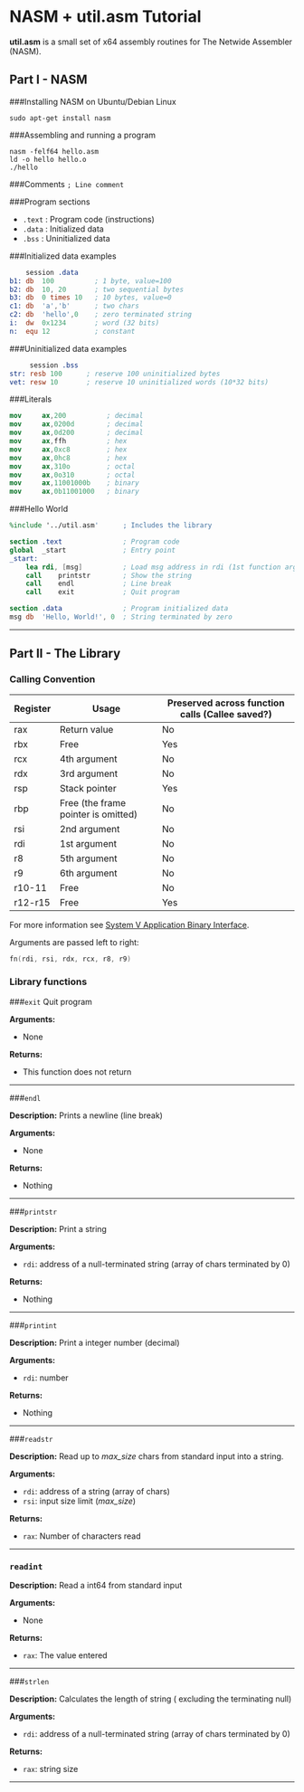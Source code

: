 NASM + util.asm Tutorial
====================
**util.asm** is a small set of x64 assembly routines for The Netwide Assembler (NASM).

Part I - NASM
---

###Installing NASM on Ubuntu/Debian Linux

`sudo apt-get install nasm `

###Assembling  and running a program
```
nasm -felf64 hello.asm
ld -o hello hello.o
./hello
```

###Comments
`; Line comment`

###Program sections 
- `.text` :  Program code (instructions)
- `.data` :  Initialized data
- `.bss` 	:   Uninitialized data

###Initialized data examples
```nasm
    session .data
b1: db	100          ; 1 byte, value=100
b2: db	10, 20       ; two sequential bytes
b3: db	0 times 10   ; 10 bytes, value=0
c1: db	'a','b'      ; two chars
c2: db	'hello',0    ; zero terminated string 
i:  dw	0x1234       ; word (32 bits)
n:  equ	12           ; constant 
```
###Uninitialized data examples 
```nasm
     session .bss
str: resb 100      ; reserve 100 uninitialized bytes 
vet: resw 10       ; reserve 10 uninitialized words (10*32 bits)
```
###Literals
```nasm
mov     ax,200          ; decimal 
mov     ax,0200d        ; decimal 
mov     ax,0d200        ; decimal 
mov     ax,ffh          ; hex 
mov     ax,0xc8         ; hex 
mov     ax,0hc8         ; hex 
mov     ax,310o         ; octal
mov     ax,0o310        ; octal
mov     ax,11001000b    ; binary 
mov     ax,0b11001000   ; binary
```

###Hello World 
```nasm
%include '../util.asm'		; Includes the library

section .text				; Program code
global  _start          	; Entry point
_start:
	lea	rdi, [msg]			; Load msg address in rdi (1st function argument)
	call	printstr		; Show the string
	call	endl			; Line break
	call	exit			; Quit program   

section .data				; Program initialized data
msg	db	'Hello, World!', 0	; String terminated by zero	
```
----------
Part II - The Library
---

### Calling Convention

Register | Usage | Preserved across function calls (Callee saved?)
---------|-------|---------------
rax | Return value | No
rbx | Free | Yes
rcx | 4th argument | No
rdx | 3rd argument | No
rsp | Stack pointer | Yes
rbp | Free (the frame pointer is omitted) | No
rsi | 2nd argument | No
rdi | 1st argument | No
r8 | 5th argument | No
r9 | 6th argument | No
r10-11 | Free | No
r12-r15 | Free |  Yes

For more information see [System V Application Binary Interface](http://www.x86-64.org/documentation/abi.pdf).

Arguments are passed left to right:  

```C
fn(rdi, rsi, rdx, rcx, r8, r9)
```

### Library functions

###`exit`
Quit program

**Arguments:** 

- None

**Returns:**
  
- This function does not return

- - -

###`endl`

**Description:** 
Prints a newline (line break)

**Arguments:** 
 
- None

**Returns:**
  
- Nothing

---

###`printstr`

**Description:** 
Print a string

**Arguments:** 

- `rdi`: address of a null-terminated string (array of chars terminated by 0)

**Returns:**
 
- Nothing

- - -

###`printint`

**Description:** 
Print a integer number (decimal)

**Arguments:** 

- `rdi`: number

**Returns:**
 
- Nothing

- - -

###`readstr`

**Description:** Read up to _max_size_ chars from standard input into a string.

**Arguments:** 

- `rdi`: address of a string (array of chars)
- `rsi`: input size limit (_max_size_)

**Returns:**
 
- `rax`: Number of characters read

- - -

### `readint`
**Description:** 
Read a int64 from standard input

**Arguments:** 

- None

**Returns:**
 
- `rax`: The value entered

- - -

###`strlen`

**Description:** 
Calculates the length of string ( excluding the terminating null)

**Arguments:** 

- `rdi`: address of a null-terminated string (array of chars terminated by 0)

**Returns:**
 
- `rax`: string size
		
- - -


